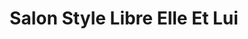 ---
title: "Salon Style Libre Elle Et Lui"
url: /shawinigan/salon-style-libre-elle-et-lui/
shop: Friseur
---